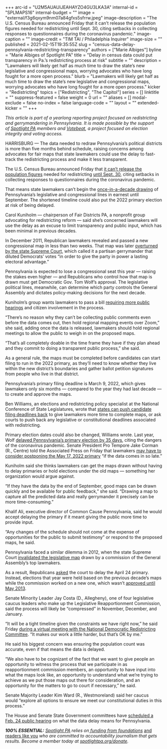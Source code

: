 +++
arc-id = "U2M5AUAUIJEAHAYZO4GU3LKA3A"
internal-id = "SPLMAPS16"
internal-budget = ""
image = "external/f3g6qxym9nm07a84gfxs5sfrrw.jpeg"
image-description = "The U.S. Census Bureau announced Friday that it can’t release the population figures needed for redistricting until Sept. 30, citing setbacks in collecting responses to questionnaires during the coronavirus pandemic."
image-caption = ""
image-credit = "TIM TAI / Philadelphia Inquirer"
image-size = ""
published = 2021-02-15T19:35:55Z
slug = "census-data-delay-pennsylvania-redistricting-transparency"
authors = ["Marie Albiges"]
byline = "Marie Albiges of Spotlight PA"
title = "Delay in census data could put transparency in Pa.’s redistricting process at risk"
subtitle = ""
description = "Lawmakers will likely get half as much time to draw the state’s new legislative and congressional maps, worrying advocates who have long fought for a more open process."
blurb = "Lawmakers will likely get half as much time to draw the state’s new legislative and congressional maps, worrying advocates who have long fought for a more open process."
kicker = "Redistricting"
topics = ["Redistricting", "The Capitol"]
series = []
linktitle = ""
suppress-featured = false
weight = 0
url = ""
aliases = []
modal-exclude = false
no-index = false
language-code = ""
layout = ""
extended-kicker = ""
+++

<i>This article is part of a yearlong reporting project focused on redistricting and gerrymandering in Pennsylvania. It is made possible by the support of&nbsp;</i><a href="https://www.spotlightpa.org/"><i>Spotlight PA</i></a><i>&nbsp;members and&nbsp;</i><a href="https://votebeat.org/"><i>Votebeat</i></a><i>, a project focused on election integrity and voting access.</i>

HARRISBURG — The data needed to redraw Pennsylvania’s political districts is more than five months behind schedule, raising concerns among advocates for fair maps that state lawmakers could use the delay to fast-track the redistricting process and make it less transparent.

The U.S. Census Bureau announced Friday that <a href="https://www.inquirer.com/wires/ap/census-no-redistricting-data-until-end-september-20210212.html">it can’t release the population figures</a> needed for redistricting <a href="https://web.archive.org/web/20210607142608/https://2020census.gov/en/news-events/press-releases/statement-redistricting-data-timeline.html">until Sept. 30</a>, citing setbacks in collecting responses to questionnaires during the coronavirus pandemic.

That means state lawmakers can’t begin the <a href="https://www.spotlightpa.org/news/2021/01/pennsylvania-redistricting-gerrymandering-2021-explainer/">once-in-a-decade drawing</a> of Pennsylvania’s legislative and congressional lines in earnest until September. The shortened timeline could also put the 2022 primary election at risk of being delayed.

Carol Kuniholm — chairperson of Fair Districts PA, a nonprofit group advocating for redistricting reform — said she’s concerned lawmakers will use the delay as an excuse to limit transparency and public input, which has been minimal in previous decades.

In December 2011, Republican lawmakers revealed and passed a new congressional map in less than two weeks. That map was later <a href="http://www.philly.com/philly/news/pa-supreme-court-strikes-down-congressional-map-as-unconstitutional-orders-change-before-may-primary-20180122.html">overturned by the state Supreme Court</a>, which called it a partisan gerrymander that diluted Democrats’ votes “in order to give the party in power a lasting electoral advantage.”

<script src="https://www.spotlightpa.org/embed.js" async></script><div data-spl-embed-version="1" data-spl-src="https://www.spotlightpa.org/embeds/newsletter/"></div>

Pennsylvania is expected to lose a congressional seat this year — raising the stakes even higher — and Republicans who control how that map is drawn must get Democratic Gov. Tom Wolf’s approval. The legislative political lines, meanwhile, can determine which party controls the General Assembly and dictates policy-making decisions for the next decade.

Kuniholm’s group wants lawmakers to pass a bill <a href="https://www.spotlightpa.org/news/2020/09/pa-gerrymandering-redistricting-lawmakers-rules-transparency/" target=_blank>requiring more public hearings</a> and citizen involvement in the process.

“There’s no reason why they can’t be collecting public comments even before the data comes out, then hold regional mapping events over Zoom,” she said, adding once the data is released, lawmakers should hold regional meetings to allow the public to weigh in on the proposed maps.

“That’s all completely doable in the time frame they have if they plan ahead and they commit to doing a transparent public process,” she said.

As a general rule, the maps must be completed before candidates can start filing to run in the 2022 primary, as they’ll need to know whether they live within the new district’s boundaries and gather ballot petition signatures from people who live in that district.

Pennsylvania’s primary filing deadline is March 9, 2022, which gives lawmakers only six months — compared to the year they had last decade — to create and approve the maps.

Ben Williams, an elections and redistricting policy specialist at the National Conference of State Legislatures, wrote that <a href="https://www.ncsl.org/default.aspx?tabid=35897">states can push candidate filing deadlines back</a> to give lawmakers more time to complete maps, or ask courts to push back any legislative or constitutional deadlines associated with redistricting.

Primary election dates could also be changed, Williams wrote. Last year, Wolf <a href="https://www.governor.pa.gov/newsroom/gov-wolf-signs-covid-19-response-bills-to-bolster-health-care-system-workers-and-education-and-reschedule-the-primary-election/">delayed Pennsylvania’s primary election by 35 days</a>, citing the dangers of the coronavirus pandemic. Senate President Pro Tempore Jake Corman (R., Centre) told the Associated Press on Friday that lawmakers <a href="https://apnews.com/article/primary-elections-pennsylvania-elections-census-2020-house-elections-9c91a3caf8d761ede5bb456c6898e539" target=_blank>may have to consider postponing the May 17, 2022 primary</a> “if the data comes in so late.”

Kuniholm said she thinks lawmakers can get the maps drawn without having to delay primaries or hold elections under the old maps — something her organization would argue against.

“If they have the data by the end of September, good maps can be drawn quickly and be available for public feedback,” she said. “Drawing a map to capture all the predicted data and really gerrymander it precisely can be more time-consuming.”

Khalif Ali, executive director of Common Cause Pennsylvania, said he would accept delaying the primary if it meant giving the public more time to provide input.

“Any changes of the schedule should not come at the expense of opportunities for the public to submit testimony” or respond to the proposed maps, he said.

Pennsylvania faced a similar dilemma in 2012, when the state Supreme Court <a href="https://www.post-gazette.com/news/state/2012/01/26/Pa-Supreme-Court-tosses-out-redrawn-legislative-districts/stories/201201260325?pgpageversion=pgevoke">invalidated the legislative map</a> drawn by a commission of the General Assembly’s top lawmakers.

As a result, Republicans <a href="https://www.inquirer.com/philly/news/politics/20120206_Democrats_would_fight_delay_in_Pa__primaries.html">asked</a> the court to delay the April 24 primary. Instead, elections that year were held based on the previous decade’s maps while the commission worked on a new one, which wasn’t <a href="https://www.inquirer.com/philly/news/politics/20130509_Pa__high_court_OKs_revised_legislative_map.html">approved until May 2013</a>.

Senate Minority Leader Jay Costa (D., Allegheny), one of four legislative caucus leaders who make up the Legislative Reapportionment Commission, said the process will likely be “compressed” in November, December, and January.

<script src="https://www.spotlightpa.org/embed.js" async></script><div data-spl-embed-version="1" data-spl-src="https://www.spotlightpa.org/embeds/donate/?teaser_text=Spotlight%20PA%20provides%20essential%2C%20public-service%20journalism%20thanks%20to%20readers%20like%20you.%20Help%20us%20continue%20that%20work."></div>

“It will be a tight timeline given the constraints we have right now,” he said Friday <a href="https://www.facebook.com/DemRedistrict/videos/3685815738181555/">during a virtual meeting with the National Democratic Redistricting Committee</a>. “It makes our work a little harder, but that’s OK by me.”

He said his biggest concern was ensuring the population count was accurate, even if that means the data is delayed.

“We also have to be cognizant of the fact that we want to give people an opportunity to witness the process that we participate in as reapportionment commission members, an opportunity to have input into what the maps look like, an opportunity to understand what we’re trying to achieve as we put those maps out there for consideration, and an opportunity for the matters to go to court if necessary,” he said.

Senate Majority Leader Kim Ward (R., Westmoreland) said her caucus would “explore all options to ensure we meet our constitutional duties in this process.”

The House and Senate State Government committees have <a href="https://www.legis.state.pa.us/cfdocs/cteeInfo/Index.cfm?CteeBody=H&Code=36">scheduled a Feb. 24 public hearing</a> on what the data delay means for Pennsylvania.

<i><b>100% ESSENTIAL:</b></i><i> </i><a href="https://www.spotlightpa.org/"><i>Spotlight PA</i></a><i> relies on</i><a href="https://www.spotlightpa.org/support"><i> funding from foundations</i></a><i> </i><a href="https://www.spotlightpa.org/support">and readers like you</a><i> who are committed to accountability journalism that gets results. Become a member today at </i><a href="http://checkout.fundjournalism.org/memberform?org_id=spotlightpa&campaign=701f4000000TVuIAAW"><i>spotlightpa.org/donate</i></a><i>.</i>
